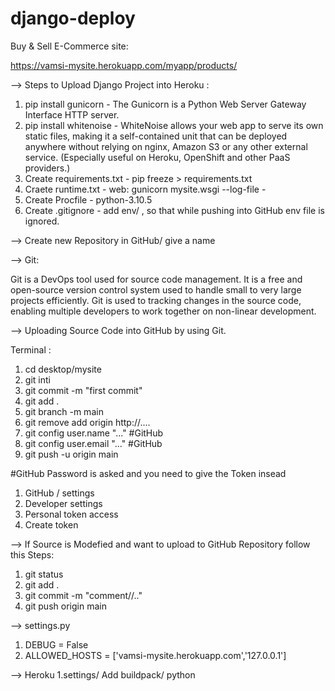 # django-deploy

Buy & Sell E-Commerce site: 

https://vamsi-mysite.herokuapp.com/myapp/products/

--> Steps to Upload Django Project into Heroku :

1. pip install gunicorn - The Gunicorn is a Python Web Server Gateway Interface HTTP server.
2. pip install whitenoise - WhiteNoise allows your web app to serve its own static files, 
                            making it a self-contained unit that can be deployed anywhere without relying on nginx, 
                            Amazon S3 or any other external service. 
                            (Especially useful on Heroku, OpenShift and other PaaS providers.)
3. Create requirements.txt - pip freeze > requirements.txt
4. Craete runtime.txt - web: gunicorn mysite.wsgi --log-file -
5. Create Procfile - python-3.10.5
6. Create .gitignore - add env/  , so that while pushing into GitHub env file is ignored.

 --> Create new Repository in GitHub/ give a name
 
 --> Git:
 
 Git is a DevOps tool used for source code management. 
 It is a free and open-source version control system used to handle small to very large projects efficiently. 
 Git is used to tracking changes in the source code, enabling multiple developers to work together on non-linear development.
 
 --> Uploading Source Code into GitHub by using Git.
 
 Terminal :
 
 1. cd desktop/mysite
 2. git inti
 3. git commit -m "first commit"
 4. git add .
 5. git branch -m main
 6. git remove add origin http://....
 7. git config user.name "..."    #GitHub
 8. git config user.email "..."   #GitHub
 9. git push -u origin main
 
#GitHub Password is asked and you need to give the Token insead
   1. GitHub  / settings
   2. Developer settings
   3. Personal token access
   4. Create token
 
 --> If Source is Modefied and want to upload to GitHub Repository follow this Steps:
 
 1. git status
 2. git add .
 3. git commit -m "comment//.."
 4. git push origin main
 
 --> settings.py
 1. DEBUG = False
 2. ALLOWED_HOSTS = ['vamsi-mysite.herokuapp.com','127.0.0.1']
 
 --> Heroku
 1.settings/ Add buildpack/ python
 
